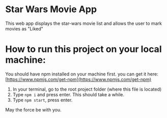 # Star Wars Movie App

This web app displays the star-wars movie list and allows the user to mark movies as "Liked"

# How to run this project on your local machine:

You should have npm installed on your machine first. you can get it here: [https://www.npmjs.com/get-npm](https://www.npmjs.com/get-npm)

1. In your terminal, go to the root project folder (where this file is located)
2. Type ```npm i``` and press enter. This should take a while.
3. Type ```npm start```, press enter.

May the force be with you.
